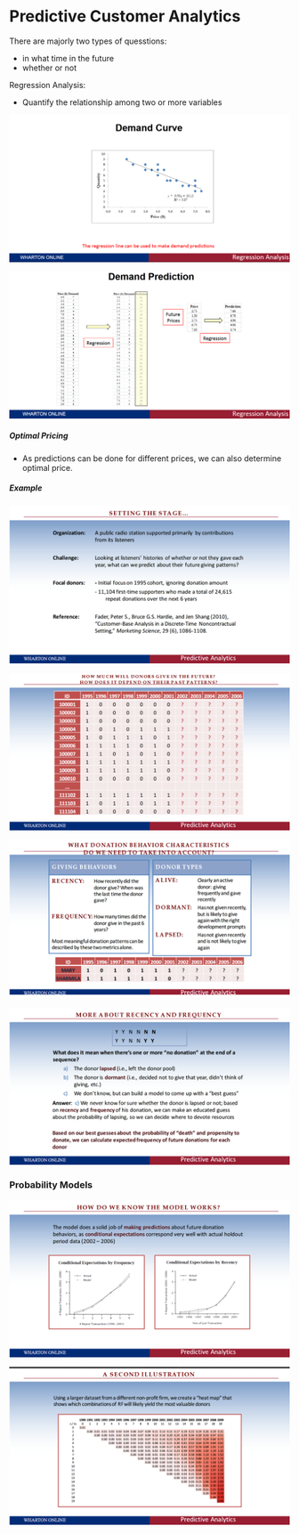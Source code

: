 # Predictive Customer Analytics
There  are majorly two types of quesstions:
  - in what time in the future
  - whether or not

Regression Analysis:
  - Quantify the relationship among two or more variables
  
  ![](/z_imgs/07.png)
  
  ![](/z_imgs/08.png)
  
##### Optimal Pricing
  - As predictions can be done for different prices, we can also determine optimal price.
  
##### Example

![](/z_imgs/09.png)

![](/z_imgs/10.png)

![](/z_imgs/11.png)

![](/z_imgs/12.png)


### Probability Models

![](/z_imgs/13.png)

![](/z_imgs/14.png)
